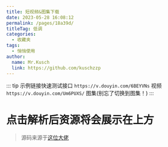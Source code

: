 ```yaml
---
title: 短视频&图集下载
date: 2023-05-28 16:08:12
permalink: /pages/18a39d/
titleTag: 低调
categories:
  - 收藏夹
tags:
  - 悄悄使用
author: 
  name: Mr.Kusch
  link: https://github.com/kuschzzp
---
```


::: tip 示例链接快速测试接口
`https://v.douyin.com/6BEYVNs`  视频  
`https://v.douyin.com/Um6PUXS/` 图集(别忘了切换到图集！)
:::

<VideoDownload/>



<h1>点击解析后资源将会展示在上方</h1>

> 源码来源于[这位大佬](https://github.com/5ime/images_spider)
